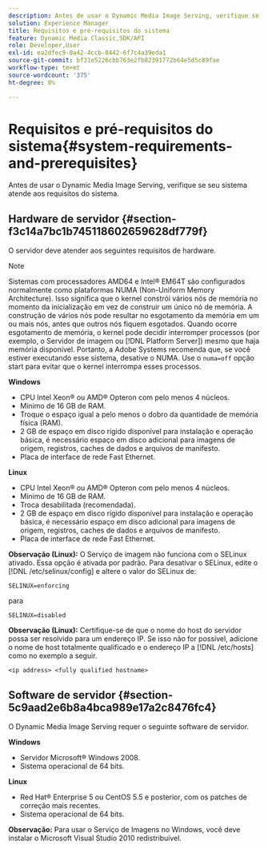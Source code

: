 ```yaml
---
description: Antes de usar o Dynamic Media Image Serving, verifique se seu sistema atende aos requisitos do sistema.
solution: Experience Manager
title: Requisitos e pré-requisitos do sistema
feature: Dynamic Media Classic,SDK/API
role: Developer,User
exl-id: ea2dfec9-0a42-4ccb-8442-6f7c4a39eda1
source-git-commit: bf31e5226cbb763e2fb82391772b64e5d5c89fae
workflow-type: tm+mt
source-wordcount: '375'
ht-degree: 0%

---
```


# Requisitos e pré-requisitos do sistema{#system-requirements-and-prerequisites}

Antes de usar o Dynamic Media Image Serving, verifique se seu sistema atende aos requisitos do sistema.

## Hardware de servidor {#section-f3c14a7bc1b745118602659628df779f}

O servidor deve atender aos seguintes requisitos de hardware.

>[!NOTE]
>
>Sistemas com processadores AMD64 e Intel® EM64T são configurados normalmente como plataformas NUMA (Non-Uniform Memory Architecture). Isso significa que o kernel constrói vários nós de memória no momento da inicialização em vez de construir um único nó de memória. A construção de vários nós pode resultar no esgotamento da memória em um ou mais nós, antes que outros nós fiquem esgotados. Quando ocorre esgotamento de memória, o kernel pode decidir interromper processos (por exemplo, o Servidor de imagem ou [!DNL Platform Server]) mesmo que haja memória disponível. Portanto, a Adobe Systems recomenda que, se você estiver executando esse sistema, desative o NUMA. Use o `numa=off` opção start para evitar que o kernel interrompa esses processos.

**Windows**

* CPU Intel Xeon® ou AMD® Opteron com pelo menos 4 núcleos.
* Mínimo de 16 GB de RAM.
* Troque o espaço igual a pelo menos o dobro da quantidade de memória física (RAM).
* 2 GB de espaço em disco rígido disponível para instalação e operação básica, é necessário espaço em disco adicional para imagens de origem, registros, caches de dados e arquivos de manifesto.
* Placa de interface de rede Fast Ethernet.

**Linux**

* CPU Intel Xeon® ou AMD® Opteron com pelo menos 4 núcleos.
* Mínimo de 16 GB de RAM.
* Troca desabilitada (recomendada).
* 2 GB de espaço em disco rígido disponível para instalação e operação básica, é necessário espaço em disco adicional para imagens de origem, registros, caches de dados e arquivos de manifesto.
* Placa de interface de rede Fast Ethernet.

**Observação (Linux):** O Serviço de imagem não funciona com o SELinux ativado. Essa opção é ativada por padrão. Para desativar o SELinux, edite o [!DNL /etc/selinux/config] e altere o valor do SELinux de:

`SELINUX=enforcing`

para

`SELINUX=disabled`

**Observação (Linux):** Certifique-se de que o nome do host do servidor possa ser resolvido para um endereço IP. Se isso não for possível, adicione o nome de host totalmente qualificado e o endereço IP a [!DNL /etc/hosts] como no exemplo a seguir.

`<ip address> <fully qualified hostname>`

## Software de servidor {#section-5c9aad2e6b8a4bca989e17a2c8476fc4}

O Dynamic Media Image Serving requer o seguinte software de servidor.

**Windows**

* Servidor Microsoft® Windows 2008.
* Sistema operacional de 64 bits.

**Linux**

* Red Hat® Enterprise 5 ou CentOS 5.5 e posterior, com os patches de correção mais recentes.
* Sistema operacional de 64 bits.

**Observação:** Para usar o Serviço de Imagens no Windows, você deve instalar o Microsoft Visual Studio 2010 redistribuível.
